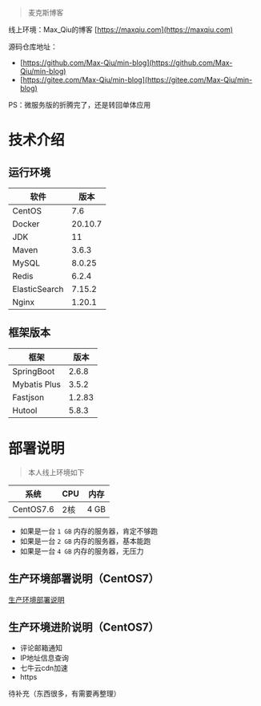 > 麦克斯博客

线上环境：Max_Qiu的博客 [https://maxqiu.com](https://maxqiu.com)

源码仓库地址：

- [https://github.com/Max-Qiu/min-blog](https://github.com/Max-Qiu/min-blog)
- [https://gitee.com/Max-Qiu/min-blog](https://gitee.com/Max-Qiu/min-blog)

PS：微服务版的折腾完了，还是转回单体应用

# 技术介绍

## 运行环境

软件 | 版本
---|---
CentOS | 7.6
Docker | 20.10.7
JDK | 11
Maven | 3.6.3
MySQL | 8.0.25
Redis | 6.2.4
ElasticSearch | 7.15.2
Nginx | 1.20.1

## 框架版本

框架 | 版本
---|---
SpringBoot | 2.6.8
Mybatis Plus | 3.5.2
Fastjson | 1.2.83
Hutool | 5.8.3

# 部署说明

> 本人线上环境如下

系统 | CPU | 内存
---|---|---
CentOS7.6 | 2核 | 4 GB

- 如果是一台 `1 GB` 内存的服务器，肯定不够跑
- 如果是一台 `2 GB` 内存的服务器，基本能跑
- 如果是一台 `4 GB` 内存的服务器，无压力

## 生产环境部署说明（CentOS7）

[生产环境部署说明](README_PRO.md)

## 生产环境进阶说明（CentOS7）

- 评论邮箱通知
- IP地址信息查询
- 七牛云cdn加速
- https

待补充（东西很多，有需要再整理）
